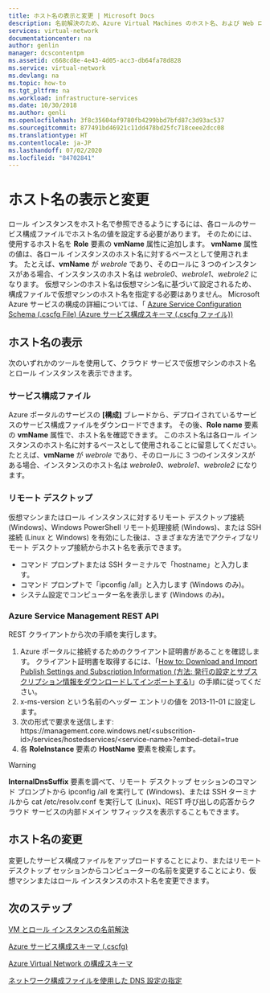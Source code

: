 ```yaml
---
title: ホスト名の表示と変更 | Microsoft Docs
description: 名前解決のため、Azure Virtual Machines のホスト名、および Web ロールと Worker ロールを表示、変更する方法
services: virtual-network
documentationcenter: na
author: genlin
manager: dcscontentpm
ms.assetid: c668cd8e-4e43-4d05-acc3-db64fa78d828
ms.service: virtual-network
ms.devlang: na
ms.topic: how-to
ms.tgt_pltfrm: na
ms.workload: infrastructure-services
ms.date: 10/30/2018
ms.author: genli
ms.openlocfilehash: 3f8c35604af9780fb4299bbd7bfd87c3d93ac537
ms.sourcegitcommit: 877491bd46921c11dd478bd25fc718ceee2dcc08
ms.translationtype: HT
ms.contentlocale: ja-JP
ms.lasthandoff: 07/02/2020
ms.locfileid: "84702841"
---
```

# <a name="viewing-and-modifying-hostnames"></a>ホスト名の表示と変更
ロール インスタンスをホスト名で参照できるようにするには、各ロールのサービス構成ファイルでホスト名の値を設定する必要があります。 そのためには、使用するホスト名を **Role** 要素の **vmName** 属性に追加します。 **vmName** 属性の値は、各ロール インスタンスのホスト名に対するベースとして使用されます。 たとえば、**vmName** が *webrole* であり、そのロールに 3 つのインスタンスがある場合、インスタンスのホスト名は *webrole0*、*webrole1*、*webrole2* になります。 仮想マシンのホスト名は仮想マシン名に基づいて設定されるため、構成ファイルで仮想マシンのホスト名を指定する必要はありません。 Microsoft Azure サービスの構成の詳細については、「 [Azure Service Configuration Schema (.cscfg File) (Azure サービス構成スキーマ (.cscfg ファイル))](https://msdn.microsoft.com/library/azure/ee758710.aspx)

## <a name="viewing-hostnames"></a>ホスト名の表示
次のいずれかのツールを使用して、クラウド サービスで仮想マシンのホスト名とロール インスタンスを表示できます。

### <a name="service-configuration-file"></a>サービス構成ファイル
Azure ポータルのサービスの **[構成]** ブレードから、デプロイされているサービスのサービス構成ファイルをダウンロードできます。 その後、**Role name** 要素の **vmName** 属性で、ホスト名を確認できます。 このホスト名は各ロール インスタンスのホスト名に対するベースとして使用されることに留意してください。 たとえば、**vmName** が *webrole* であり、そのロールに 3 つのインスタンスがある場合、インスタンスのホスト名は *webrole0*、*webrole1*、*webrole2* になります。

### <a name="remote-desktop"></a>リモート デスクトップ
仮想マシンまたはロール インスタンスに対するリモート デスクトップ接続 (Windows)、Windows PowerShell リモート処理接続 (Windows)、または SSH 接続 (Linux と Windows) を有効にした後は、さまざまな方法でアクティブなリモート デスクトップ接続からホスト名を表示できます。

* コマンド プロンプトまたは SSH ターミナルで「hostname」と入力します。
* コマンド プロンプトで「ipconfig /all」と入力します (Windows のみ)。
* システム設定でコンピューター名を表示します (Windows のみ)。

### <a name="azure-service-management-rest-api"></a>Azure Service Management REST API
REST クライアントから次の手順を実行します。

1. Azure ポータルに接続するためのクライアント証明書があることを確認します。 クライアント証明書を取得するには、「[How to: Download and Import Publish Settings and Subscription Information (方法: 発行の設定とサブスクリプション情報をダウンロードしてインポートする)](https://msdn.microsoft.com/library/dn385850.aspx)」の手順に従ってください。 
2. x-ms-version という名前のヘッダー エントリの値を 2013-11-01 に設定します。
3. 次の形式で要求を送信します: https:\//management.core.windows.net/\<subscrition-id\>/services/hostedservices/\<service-name\>?embed-detail=true
4. 各 **RoleInstance** 要素の **HostName** 要素を検索します。

> [!WARNING]
> **InternalDnsSuffix** 要素を調べて、リモート デスクトップ セッションのコマンド プロンプトから ipconfig /all を実行して (Windows)、または SSH ターミナルから cat /etc/resolv.conf を実行して (Linux)、REST 呼び出しの応答からクラウド サービスの内部ドメイン サフィックスを表示することもできます。
> 
> 

## <a name="modifying-a-hostname"></a>ホスト名の変更
変更したサービス構成ファイルをアップロードすることにより、またはリモート デスクトップ セッションからコンピューターの名前を変更することにより、仮想マシンまたはロール インスタンスのホスト名を変更できます。

## <a name="next-steps"></a>次のステップ
[VM とロール インスタンスの名前解決](virtual-networks-name-resolution-for-vms-and-role-instances.md)

[Azure サービス構成スキーマ (.cscfg)](https://msdn.microsoft.com/library/windowsazure/ee758710.aspx)

[Azure Virtual Network の構成スキーマ](https://go.microsoft.com/fwlink/?LinkId=248093)

[ネットワーク構成ファイルを使用した DNS 設定の指定](virtual-networks-specifying-a-dns-settings-in-a-virtual-network-configuration-file.md)

